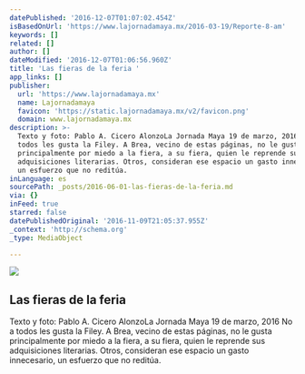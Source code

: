```yaml
---
datePublished: '2016-12-07T01:07:02.454Z'
isBasedOnUrl: 'https://www.lajornadamaya.mx/2016-03-19/Reporte-8-am'
keywords: []
related: []
author: []
dateModified: '2016-12-07T01:06:56.960Z'
title: 'Las fieras de la feria '
app_links: []
publisher:
  url: 'https://www.lajornadamaya.mx'
  name: Lajornadamaya
  favicon: 'https://static.lajornadamaya.mx/v2/favicon.png'
  domain: www.lajornadamaya.mx
description: >-
  Texto y foto: Pablo A. Cicero AlonzoLa Jornada Maya 19 de marzo, 2016 No a
  todos les gusta la Filey. A Brea, vecino de estas páginas, no le gusta
  principalmente por miedo a la fiera, a su fiera, quien le reprende sus
  adquisiciones literarias. Otros, consideran ese espacio un gasto innecesario,
  un esfuerzo que no reditúa.
inLanguage: es
sourcePath: _posts/2016-06-01-las-fieras-de-la-feria.md
via: {}
inFeed: true
starred: false
datePublishedOriginal: '2016-11-09T21:05:37.955Z'
_context: 'http://schema.org'
_type: MediaObject

---
```

<article style=""><img src="https://s3-us-west-2.amazonaws.com/the-grid-img/p/6f2cd198cfb68b0bc2480233390ce1d2efe4341e.jpg" /><h1>Las fieras de la feria </h1><p>Texto y foto: Pablo A. Cicero AlonzoLa Jornada Maya 19 de marzo, 2016 No a todos les gusta la Filey. A Brea, vecino de estas páginas, no le gusta principalmente por miedo a la fiera, a su fiera, quien le reprende sus adquisiciones literarias. Otros, consideran ese espacio un gasto innecesario, un esfuerzo que no reditúa.</p></article>